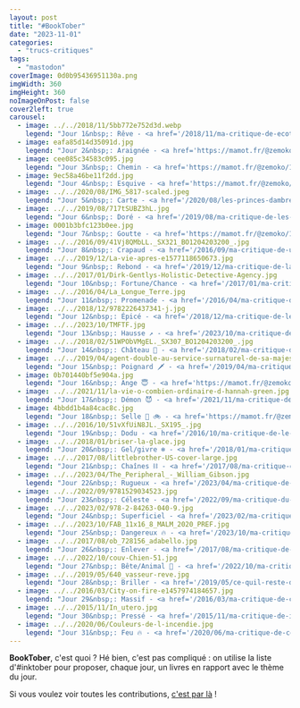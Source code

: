 ```yaml
---
layout: post
title: "#BookTober"
date: "2023-11-01"
categories: 
  - "trucs-critiques"
tags: 
  - "mastodon"
coverImage: 0d0b95436951130a.png
imgWidth: 360
imgHeight: 360
noImageOnPost: false
cover2left: true
carousel: 
  - image: ../../2018/11/5bb772e752d3d.webp
    legend: "Jour 1&nbsp;: Rêve - <a href='/2018/11/ma-critique-de-ecotopia-dernest-callenbach/'>Ecotopia</a>d'Ernest Callenbach<br />Une utopie écologique, est-ce que ne rentre pas affectivement dans le thème du rêve&nbsp;?"
  - image: eafa85d14d35091d.jpg
    legend: "Jour 2&nbsp;: Araignée - <a href='https://mamot.fr/@zemoko/111165608534212497'>Anansi Boys</a> de Neil Gaiman"
  - image: cee085c34583c095.jpg
    legend: "Jour 3&nbsp;: Chemin - <a href='https://mamot.fr/@zemoko/111171834212275178'>Sur la route</a> de Jack Kerouac<br />Il m’a fait découvrir toute la <span lang='en'>Beat Generation</span>."
  - image: 9ec58a46be11f2dd.jpg
    legend: "Jour 4&nbsp;: Esquive - <a href='https://mamot.fr/@zemoko/111177856207710167'>La disparition</a> de Georges Perec<br />Le livre qui esquive le «&nbsp;e&nbsp;»… ça le fait, non&nbsp;?"
  - image: ../../2020/08/IMG_5817-scaled.jpeg
    legend: "Jour 5&nbsp;: Carte - <a href='/2020/08/les-princes-dambre-de-roger-zelazny/'>Les Princes d'Ambre</a> de Roger Zelazny<br />Parce que les cartes de Tarot qui permettent aux personnages des Princes d’Ambre, de Roger Zelazny, de voyager entre les ombres…"
  - image: ../../2019/08/717tSUBZ3hL.jpg
    legend: "Jour 6&nbsp;: Doré - <a href='/2019/08/ma-critique-de-les-sept-morts-develyn-hardcastle-de-stuart-turton/'>Les Sept morts d’Evelyn Hardcastle</a> de Stuart Turton"
  - image: 0001b3bfc123b0ee.jpg
    legend: "Jour 7&nbsp;: Goutte - <a href='https://mamot.fr/@zemoko/111195058539321155'>Pilules bleues</a> de Frederik Peeters"
  - image: ../../2016/09/41Vj8QMbLL._SX321_BO1204203200_.jpg
    legend: "Jour 8&nbsp;: Crapaud - <a href='/2016/09/ma-critique-de-une-histoire-de-tout-ou-presque-de-bill-bryson/'>Une histoire de tout ou presque</a> de Bill Bryson<br />Parce que «&nbsp;À ce que nous savons, aucune espèce de crapaud, de triton, de salamandre ou d’autres amphibiens ne disparut en Amérique du Nord. « Pourquoi ces délicates créatures seraient-elles sorties indemnes d’un pareil désastre&nbsp;?&nbsp;»"
  - image: ../../2019/12/La-vie-apres-e1577118650673.jpg
    legend: "Jour 9&nbsp;: Rebond - <a href='/2019/12/ma-critique-de-la-vie-apres-dantoine-leiris/'>La vie, après</a> d'Antoine Leiris<br />Dans «&nbsp;Vous n’aurez pas ma haine&nbsp;», Antoine Leiris racontait l’impensable, comment Hélène, sa femme, la mère de son fils, avait perdu la vie au Bataclan. «&nbsp;La vie, après&nbsp;», c’est le roman qui suit, les questions qui se posent après, le nécessaire rebond du père, les réponses à apporter au fils. C’est le deuil d’Helene et la reconstruction."
  - image: ../../2017/01/Dirk-Gentlys-Holistic-Detective-Agency.jpg
    legend: "Jour 10&nbsp;: Fortune/Chance - <a href='/2017/01/ma-critique-de-un-cheval-dans-la-salle-de-bain-de-douglas-adams/'>Un cheval dans la salle de bain</a> de Douglas Adams<br />Dirk Gently est détective holistique, ce qui signifie qu’il «&nbsp;croit à l’intersection fondamentale de toute chose&nbsp;». En caricaturant à peine, on pourrait dire qu’il fait confiance à la chance."
  - image: ../../2016/04/La_Longue_Terre.jpg
    legend: "Jour 11&nbsp;: Promenade - <a href='/2016/04/ma-critique-de-la-longue-terre-de-terry-pratchett-et-stephen-baxter/'>La longue Terre</a> de Terry Pratchett et Stephen Baxter<br />Quitte à voyager, autant se dépayser."
  - image: ../../2018/12/9782226437341-j.jpg
    legend: "Jour 12&nbsp;: Épicé - <a href='/2018/12/ma-critique-de-les-prenoms-epicenes-damelie-nothomb/'>Les prénoms épicènes</a> d'Amélie Nothomb<br />Parce que Épicé(ne)s"
  - image: ../../2023/10/TMFTF.jpg
    legend: "Jour 13&nbsp;: Hausse ↗️ - <a href='/2023/10/ma-critique-de-ministry-of-the-future-de-kim-stanley-robinson/'>Ministry of the future</a> de Kim Stanley Robinson<br />Parce qu'aujourd'hui, quand me parle de hausse, je pense au changement climatique 😬"
  - image: ../../2018/02/51WPObVMgEL._SX307_BO1204203200_.jpg
    legend: "Jour 14&nbsp;: Château 🏰 - <a href='/2018/02/ma-critique-de-le-maitre-du-haut-chateau-de-philip-k-dick/'>Le Maître du Haut Château</a> de Philip K. Dick"
  - image: ../../2019/04/agent-double-au-service-surnaturel-de-sa-majeste-2-roman-daniel-o-malley-1.jpg
    legend: "Jour 15&nbsp;: Poignard 🗡️ - <a href='/2019/04/ma-critique-de-agent-double-au-service-surnaturel-de-sa-majeste-tome-2-de-daniel-omalley/'>Au service surnaturel de sa majesté</a> de Daniel O'Malley"
  - image: 0b701440bf5e904a.jpg
    legend: "Jour 16&nbsp;: Ange 😇 - <a href='https://mamot.fr/@zemoko/111245537532048110'>De bons présages</a> de Terry Pratchett et Neil Gaiman"
  - image: ../../2021/11/la-vie-o-combien-ordinaire-d-hannah-green.jpg
    legend: "Jour 17&nbsp;: Démon 😈 - <a href='/2021/11/ma-critique-de-la-vie-o-combien-ordinaire-d-hannah-green-de-michaek-marshall-green/'>La vie ô combien ordinaire d’Hannah Green</a> de Neil Gaiman<br />Parce que le grand-père de Hannah, c’est le Diable. En personne."
  - image: 4bbdd1b4a84cac8c.jpg
    legend: "Jour 18&nbsp;: Selle 🐎 🚲 - <a href='https://mamot.fr/@zemoko/111257739688292716'>Lucky Luke se recycle</a> de Mawil"
  - image: ../../2016/10/51vXfUiN8JL._SX195_.jpg
    legend: "Jour 19&nbsp;: Dodu - <a href='/2016/10/ma-critique-de-le-lezard-lubrique-de-melancholy-cove-de-christopher-moore/'>Le lézard lubrique de Melancholy Cove</a> de Christopher Moore<br />Est-t’il assez dodu à votre goût&nbsp;?"
  - image: ../../2018/01/briser-la-glace.jpg
    legend: "Jour 20&nbsp;: Gel/givre ❄️ - <a href='/2018/01/ma-critique-de-briser-la-glace-de-julien-blanc-gras/'>Briser la glace</a> de Julien Blanc-Gras<br />Parce que le Groenland"
  - image: ../../2017/08/littlebrother-US-cover-large.jpg
    legend: "Jour 21&nbsp;: Chaînes ⛓️ - <a href='/2017/08/ma-critique-de-little-brother-de-cory-doctorow/'>Little Brother</a> de Cory Doctorow<br />Parce que les nouvelles technologies sont responsables de nos chaines modernes."
  - image: ../../2023/04/The_Peripheral_-_William_Gibson.jpg
    legend: "Jour 22&nbsp;: Rugueux - <a href='/2023/04/ma-critique-de-peripheriques-de-william-gibson/'>Périphériques</a> de William Gibson<br />Est-ce qu’on peut considérer que le vernis sélectif rend la couverture rugueuse&nbsp;?"
  - image: ../../2022/09/9781529034523.jpg
    legend: "Jour 23&nbsp;: Céleste - <a href='/2022/09/ma-critique-du-guide-du-routard-galactique-de-douglas-adams/'>Le Guide du Routard galactique</a> de Douglas Adams<br />Parce que 6x8=42"
  - image: ../../2023/02/978-2-84263-040-9.jpg
    legend: "Jour 24&nbsp;: Superficiel - <a href='/2023/02/ma-critique-de-comment-je-suis-devenu-stupide-de-martin-page/'>Comment je suis devenu stupide&nbsp;?</a> de Martin Page<br />Dans «&nbsp;Comment je suis devenu stupide&nbsp;», Antoine cherche le secret du bonheur. Il essaie l’alcoolisme, les antidepresseurs, l’argent… et la lobotomie… pensant que devenir superficiel pourrait lui éviter tant de questionnements, et le rendre, enfin, heureux."
  - image: ../../2023/10/FAB_11x16_8_MALM_2020_PREF.jpg
    legend: "Jour 25&nbsp;: Dangereux 🔥 - <a href='/2023/10/ma-critique-de-comment-saboter-un-pipeline-d-andreas-malm/'>Comment saboter un pipeline</a> d'Andreas Malm<br />Parce que le changement climatique, c’est la chose la plus dangereuse/flippante à laquelle je pense… et parce les militants ne sont sans doute pas encore assez dangereux/determinés aux yeux de nos politiques."
  - image: ../../2017/08/ob_728156_adabello.jpg
    legend: "Jour 26&nbsp;: Enlever - <a href='/2017/08/ma-critique-de-ada-dantoine-bello/'>Ada</a> d'Antoine Bello<br />Une histoire d’enlèvement… mais un enlèvement un peu particulier car sa victime, Ada, n’existe pas. Du moins «&nbsp;physiquement&nbsp;». Ada est une intelligence artificielle."
  - image: ../../2022/10/couv-Chien-51.jpg
    legend: "Jour 27&nbsp;: Bête/Animal 🐶 - <a href='/2022/10/ma-critique-de-chien-51-de-laurent-gaude/'>Chien 51</a> de Laurent Gaudé"
  - image: ../../2019/05/640_vasseur-reve.jpg
    legend: "Jour 28&nbsp;: Briller - <a href='/2019/05/ce-quil-reste-de-nos-reves/'>Ce qu'il reste de nos rêves</a> de Flore Vasseur<br />10 ans après sa mort, Aaron Swartz reste un phare pour moi, et pour beaucoup de gens."
  - image: ../../2016/03/City-on-fire-e1457974184657.jpg
    legend: "Jour 29&nbsp;: Massif - <a href='/2016/03/ma-critique-de-city-on-fire-de-garth-risk-hallberg/'>City on Fire</a> de Garth Risk Hallberg<br />992&nbsp;pages."
  - image: ../../2015/11/In_utero.jpg
    legend: "Jour 30&nbsp;: Pressé - <a href='/2015/11/ma-critique-de-in-utero-de-julienblanc-gras/'>In utero</a> de Julien Blanc-Gras<br />Quand on me parle d’empressement, d’impatience… je repense à ces mois pendant lesquels on se prépare à devenir papa."
  - image: ../../2020/06/Couleurs-de-l-incendie.jpg
    legend: "Jour 31&nbsp;: Feu 🔥 - <a href='/2020/06/ma-critique-de-couleurs-de-lincendie-de-pierre-lemaitre/'>Couleurs de l’incendie</a> de Pierre Lemaitre"
---
```


<strong>BookTober</strong>, c'est quoi&nbsp;? Hé bien, c'est pas compliqué&nbsp;: on utilise la liste d'#inktober pour proposer, chaque jour, un livres en rapport avec le thème du jour.

Si vous voulez voir toutes les contributions, <a href="https://mamot.fr/tags/booktober">c'est par là</a>&nbsp;!